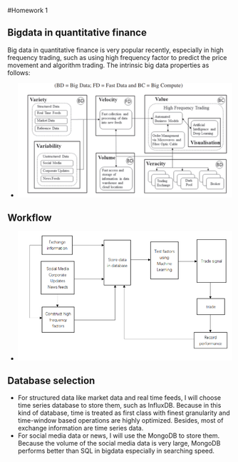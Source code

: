 #Homework 1 

## Bigdata in quantitative finance
  Big data in quantitative finance is very popular recently, especially in high frequency trading, such as using high frequency factor
to predict the price movement and algorithm trading. The intrinsic big data properties as follows:
* ![bigdata properties in high frequency trading](properties.png)


## Workflow
* ![Workflow](Workflow.png)


## Database selection
* For structured data like market data and real time feeds, I will choose time series database to store them, such as InfluxDB. Because in this kind of database, time is treated as first class with finest granularity and time-window based operations are highly optimized. Besides, most of exchange information are time series data.
* For social media data or news, I will use the MongoDB to store them. Because the volume of the social media data is very large, MongoDB performs better than SQL in bigdata especially in searching speed.
